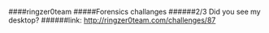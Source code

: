####ringzer0team
#####Forensics challanges
######2/3 Did you see my desktop?
######link: http://ringzer0team.com/challenges/87